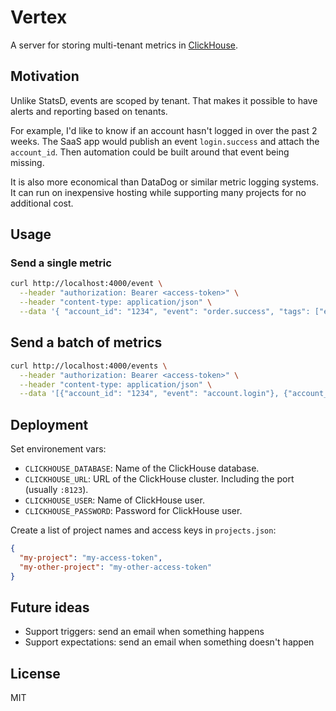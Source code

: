 # Vertex

A server for storing multi-tenant metrics in [ClickHouse](https://clickhouse.com/).

## Motivation

Unlike StatsD, events are scoped by tenant. That makes it possible to have alerts and reporting based on tenants.

For example, I'd like to know if an account hasn't logged in over the past 2 weeks. The SaaS app would publish an event `login.success` and attach the `account_id`. Then automation could be built around that event being missing.

It is also more economical than DataDog or similar metric logging systems. It can run on inexpensive hosting while supporting many projects for no additional cost.

## Usage

### Send a single metric

```bash
curl http://localhost:4000/event \
  --header "authorization: Bearer <access-token>" \
  --header "content-type: application/json" \
  --data '{ "account_id": "1234", "event": "order.success", "tags": ["enterprise-plan", "sandbox"] }'
```

## Send a batch of metrics

```bash
curl http://localhost:4000/events \
  --header "authorization: Bearer <access-token>" \
  --header "content-type: application/json" \
  --data '[{"account_id": "1234", "event": "account.login"}, {"account_id": "1234", "event": "order.success"}]'
```

## Deployment

Set environement vars:

- `CLICKHOUSE_DATABASE`: Name of the ClickHouse database.
- `CLICKHOUSE_URL`: URL of the ClickHouse cluster. Including the port (usually `:8123`).
- `CLICKHOUSE_USER`: Name of ClickHouse user.
- `CLICKHOUSE_PASSWORD`: Password for ClickHouse user.

Create a list of project names and access keys in `projects.json`:

```json
{
  "my-project": "my-access-token",
  "my-other-project": "my-other-access-token"
}
```

## Future ideas

- Support triggers: send an email when something happens
- Support expectations: send an email when something doesn't happen

## License

MIT
